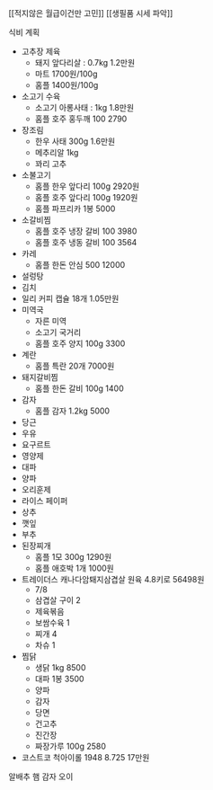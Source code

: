 [[적지않은 월급이건만 고민]]
[[생필품 시세 파악]]

식비 계획
- 고추장 제육
	- 돼지 앞다리살 : 0.7kg 1.2만원
	- 마트 1700원/100g
	- 홈플 1400원/100g
- 소고기 수육
	- 소고기 아롱사태 : 1kg 1.8만원
	- 홈플 호주 홍두깨 100 2790
- 장조림
	- 한우 사태 300g 1.6만원
	- 메추리알 1kg
	- 꽈리 고추
- 소불고기
	- 홈플 한우 앞다리 100g 2920원
	- 홈플 호주 앞다리 100g 1920원
	- 홈플 파프리카 1봉 5000
- 소갈비찜
	- 홈플 호주 냉장 갈비 100 3980
	- 홈플 호주 냉동 갈비 100 3564
- 카레
	- 홈플 한돈 안심 500 12000
- 설렁탕
- 김치
- 일리 커피 캡슐 18개 1.05만원
- 미역국
	- 자른 미역
	- 소고기 국거리
	- 홈플 호주 양지 100g 3300
- 계란
	- 홈플 특란 20개 7000원
- 돼지갈비찜
	- 홈플 한돈 갈비 100g 1400
- 감자
	- 홈플 감자 1.2kg 5000
- 당근
- 우유
- 요구르트
- 영양제
- 대파
- 양파
- 오리훈제
- 라이스 페이퍼
- 상추 
- 깻잎
- 부추
- 된장찌개
	- 홈플 1모 300g 1290원
	- 홈플 애호박 1개 1000원
- 트레이더스 캐나다암퇘지삼겹살 원육 4.8키로 56498원
	- 7/8
	- 삼겹살 구이 2
	- 제육볶음
	- 보쌈수육 1
	- 찌개 4
	- 차슈 1 
- 찜닭
	- 생닭 1kg 8500
	- 대파 1봉 3500
	- 양파
	- 감자
	- 당면
	- 건고추
	- 진간장
	- 짜장가루 100g 2580
- 코스트코 척아이롤 1948 8.725 17만원

알배추
햄
감자
오이
